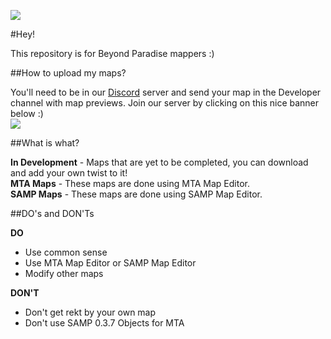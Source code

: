 <img src="http://bpsamp.com/forum/images/vienna/bp.png"></img>

#Hey!

This repository is for Beyond Paradise mappers :)

##How to upload my maps?

You'll need to be in our [Discord](https://discordapp.com/) server and send your map in the Developer channel with map previews. Join our server by clicking on this nice banner below :)
<br>
<a href="https://discord.gg/0lO2t3wdzaviMGR2">
<img src="https://discordapp.com/api/servers/136832978163728384/widget.png?style=banner2"></img>
</a>

##What is what?

**In Development** - Maps that are yet to be completed, you can download and add your own twist to it!
<br> 
**MTA Maps** - These maps are done using MTA Map Editor.
<br>
**SAMP Maps** - These maps are done using SAMP Map Editor.


##DO's and DON'Ts

**DO**

* Use common sense
* Use MTA Map Editor or SAMP Map Editor
* Modify other maps

**DON'T**

* Don't get rekt by your own map
* Don't use SAMP 0.3.7 Objects for MTA



